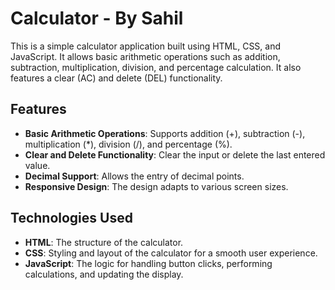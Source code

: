 # Calculator - By Sahil

This is a simple calculator application built using HTML, CSS, and JavaScript. It allows basic arithmetic operations such as addition, subtraction, multiplication, division, and percentage calculation. It also features a clear (AC) and delete (DEL) functionality.

## Features

- **Basic Arithmetic Operations**: Supports addition (+), subtraction (-), multiplication (*), division (/), and percentage (%).
- **Clear and Delete Functionality**: Clear the input or delete the last entered value.
- **Decimal Support**: Allows the entry of decimal points.
- **Responsive Design**: The design adapts to various screen sizes.

## Technologies Used

- **HTML**: The structure of the calculator.
- **CSS**: Styling and layout of the calculator for a smooth user experience.
- **JavaScript**: The logic for handling button clicks, performing calculations, and updating the display.

